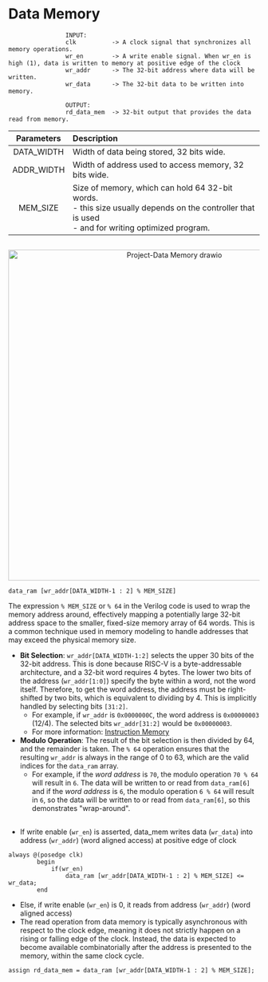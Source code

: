 # Data Memory

					INPUT:
					clk          ->	A clock signal that synchronizes all memory operations.
					wr_en        ->	A write enable signal. When wr_en is high (1), data is written to memory at positive edge of the clock
					wr_addr      ->	The 32-bit address where data will be written.
					wr_data      ->	The 32-bit data to be written into memory.
					
					OUTPUT:
					rd_data_mem  ->	32-bit output that provides the data read from memory.

| Parameters | Description |
| :---: | :--- |
| DATA_WIDTH | Width of data being stored, 32 bits wide. |
| ADDR_WIDTH | Width of address used to access memory, 32 bits wide. |
| MEM_SIZE | Size of memory, which can hold 64 32-bit words. <br/> - this size usually depends on the controller that is used <br/> - and for writing optimized program. |

##

<p align="center">
<img width="650" height="662" alt="Project-Data Memory drawio" src="https://github.com/user-attachments/assets/f9cef407-89f7-4dc9-bec7-83dc5494d896" />
</p>

```
data_ram [wr_addr[DATA_WIDTH-1 : 2] % MEM_SIZE]
```

The expression `% MEM_SIZE` or `% 64` in the Verilog code is used to wrap the memory address around, effectively mapping a potentially large 32-bit address space to the smaller, fixed-size memory array of 64 words. This is a common technique used in memory modeling to handle addresses that may exceed the physical memory size.
- **Bit Selection**: `wr_addr[DATA_WIDTH-1:2]` selects the upper 30 bits of the 32-bit address. This is done because RISC-V is a byte-addressable architecture, and a 32-bit word requires 4 bytes. The lower two bits of the address (`wr_addr[1:0]`) specify the byte within a word, not the word itself. Therefore, to get the word address, the address must be right-shifted by two bits, which is equivalent to dividing by 4. This is implicitly handled by selecting bits `[31:2]`.
  - For example, if `wr_addr` is `0x0000000C`, the word address is `0x00000003` (12/4). The selected bits `wr_addr[31:2]` would be `0x00000003`.
  - For more information: [Instruction Memory](../InstructionMemory#how-instructions-are-fetched)
- **Modulo Operation**: The result of the bit selection is then divided by 64, and the remainder is taken. The `% 64` operation ensures that the resulting `wr_addr` is always in the range of 0 to 63, which are the valid indices for the `data_ram` array.
  - For example, if the *word address* is `70`, the modulo operation `70 % 64` will result in `6`. The data will be written to or read from `data_ram[6]` and if the *word address* is `6`, the modulo operation `6 % 64` will result in `6`, so the data will be written to or read from `data_ram[6]`, so this demonstrates "wrap-around".
 
##

- If write enable (`wr_en`) is asserted, data_mem writes data (`wr_data`) into address (`wr_addr`) (word aligned access) at positive edge of clock
  
```
always @(posedge clk) 
		begin
			if(wr_en)
				data_ram [wr_addr[DATA_WIDTH-1 : 2] % MEM_SIZE] <= wr_data;
		end
```

- Else, if write enable (`wr_en`) is 0, it reads from address (`wr_addr`) (word aligned access) <br/>
- The read operation from data memory is typically asynchronous with respect to the clock edge, meaning it does not strictly happen on a rising or falling edge of the clock. Instead, the data is expected to become available combinatorially after the address is presented to the memory, within the same clock cycle. <br/>

```
assign rd_data_mem = data_ram [wr_addr[DATA_WIDTH-1 : 2] % MEM_SIZE];
```
